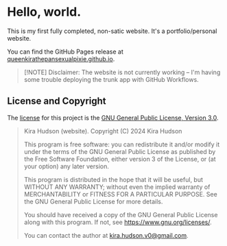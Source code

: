 # Hello, world.

This is my first fully completed, non-satic website. It's a portfolio/personal website.

You can find the GitHub Pages release at [queenkirathepansexualpixie.github.io](https://queenkirathepansexualpixie.github.io/).

> [!NOTE] Disclaimer:
> The website is not currently working – I'm having some trouble deploying the trunk app with GitHub Workflows.

## License and Copyright

The [license](./LICENSE) for this project is the [GNU General Public License, Version 3.0](https://www.gnu.org/licenses/gpl-3.0).

> Kira Hudson (website).
> Copyright (C) 2024  Kira Hudson
>
> This program is free software: you can redistribute it and/or modify
> it under the terms of the GNU General Public License as published by
> the Free Software Foundation, either version 3 of the License, or
> (at your option) any later version.
>
> This program is distributed in the hope that it will be useful,
> but WITHOUT ANY WARRANTY; without even the implied warranty of
> MERCHANTABILITY or FITNESS FOR A PARTICULAR PURPOSE.  See the
> GNU General Public License for more details.
>
> You should have received a copy of the GNU General Public License
> along with this program.  If not, see <https://www.gnu.org/licenses/>.
>
>
> You can contact the author at <kira.hudson.v0@gmail.com>.
